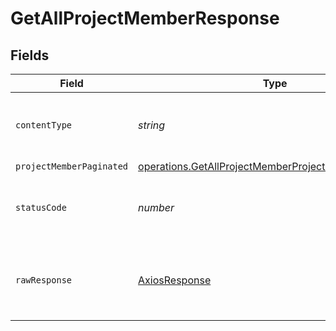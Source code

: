 # GetAllProjectMemberResponse


## Fields

| Field                                                                                                                               | Type                                                                                                                                | Required                                                                                                                            | Description                                                                                                                         |
| ----------------------------------------------------------------------------------------------------------------------------------- | ----------------------------------------------------------------------------------------------------------------------------------- | ----------------------------------------------------------------------------------------------------------------------------------- | ----------------------------------------------------------------------------------------------------------------------------------- |
| `contentType`                                                                                                                       | *string*                                                                                                                            | :heavy_check_mark:                                                                                                                  | HTTP response content type for this operation                                                                                       |
| `projectMemberPaginated`                                                                                                            | [operations.GetAllProjectMemberProjectMemberPaginated](../../../sdk/models/operations/getallprojectmemberprojectmemberpaginated.md) | :heavy_minus_sign:                                                                                                                  | N/A                                                                                                                                 |
| `statusCode`                                                                                                                        | *number*                                                                                                                            | :heavy_check_mark:                                                                                                                  | HTTP response status code for this operation                                                                                        |
| `rawResponse`                                                                                                                       | [AxiosResponse](https://axios-http.com/docs/res_schema)                                                                             | :heavy_minus_sign:                                                                                                                  | Raw HTTP response; suitable for custom response parsing                                                                             |